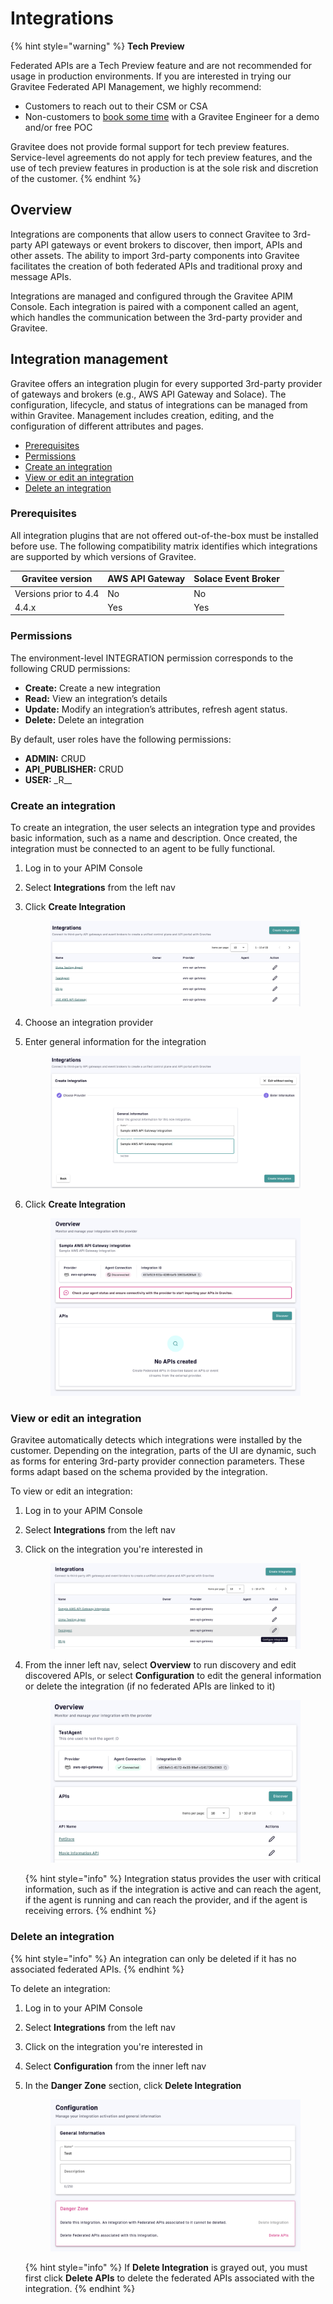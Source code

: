 # Integrations

{% hint style="warning" %}
**Tech Preview**

Federated APIs are a Tech Preview feature and are not recommended for usage in production environments. If you are interested in trying our Gravitee Federated API Management, we highly recommend:

* Customers to reach out to their CSM or CSA
* Non-customers to [book some time](https://www.gravitee.io/demo) with a Gravitee Engineer for a demo and/or free POC



Gravitee does not provide formal support for tech preview features. Service-level agreements do not apply for tech preview features, and the use of tech preview features in production is at the sole risk and discretion of the customer.
{% endhint %}

## Overview

Integrations are components that allow users to connect Gravitee to 3rd-party API gateways or event brokers to discover, then import, APIs and other assets. The ability to import 3rd-party components into Gravitee facilitates the creation of both federated APIs and traditional proxy and message APIs.&#x20;

Integrations are managed and configured through the Gravitee APIM Console. Each integration is paired with a component called an agent, which handles the communication between the 3rd-party provider and Gravitee.

## Integration management

Gravitee offers an integration plugin for every supported 3rd-party provider of gateways and brokers (e.g., AWS API Gateway and Solace). The configuration, lifecycle, and status of integrations can be managed from within Gravitee. Management includes creation, editing, and the configuration of different attributes and pages.

* [Prerequisites](integrations.md#prerequisites)
* [Permissions](integrations.md#permissions)
* [Create an integration](integrations.md#create-an-integration)
* [View or edit an integration](integrations.md#view-or-edit-an-integration)
* [Delete an integration](integrations.md#delete-an-integration)

### Prerequisites

All integration plugins that are not offered out-of-the-box must be installed before use. The following compatibility matrix identifies which integrations are supported by which versions of Gravitee.

| Gravitee version      | AWS API Gateway | Solace Event Broker |
| --------------------- | --------------- | ------------------- |
| Versions prior to 4.4 | No              | No                  |
| 4.4.x                 | Yes             | Yes                 |

### Permissions

The environment-level INTEGRATION permission corresponds to the following CRUD permissions:

* **Create:** Create a new integration
* **Read:** View an integration’s details
* **Update:** Modify an integration’s attributes, refresh agent status.
* **Delete:** Delete an integration

By default, user roles have the following permissions:

* **ADMIN:** CRUD
* **API\_PUBLISHER:** CRUD
* **USER:** \_R\_\_

### Create an integration

To create an integration, the user selects an integration type and provides basic information, such as a name and description. Once created, the integration must be connected to an agent to be fully functional.

1. Log in to your APIM Console
2. Select **Integrations** from the left nav
3.  Click **Create Integration**&#x20;

    <figure><img src="../../.gitbook/assets/integration_create.png" alt=""><figcaption></figcaption></figure>
4. Choose an integration provider
5.  Enter general information for the integration&#x20;

    <figure><img src="../../.gitbook/assets/integration_general info.png" alt=""><figcaption></figcaption></figure>
6.  Click **Create Integration**&#x20;

    <figure><img src="../../.gitbook/assets/integration_overview.png" alt=""><figcaption></figcaption></figure>

### View or edit an integration

Gravitee automatically detects which integrations were installed by the customer. Depending on the integration, parts of the UI are dynamic, such as forms for entering 3rd-party provider connection parameters. These forms adapt based on the schema provided by the integration.&#x20;

To view or edit an integration:

1. Log in to your APIM Console
2. Select **Integrations** from the left nav
3.  Click on the integration you're interested in&#x20;

    <figure><img src="../../.gitbook/assets/integration_edit 2.png" alt=""><figcaption></figcaption></figure>
4.  From the inner left nav, select **Overview** to run discovery and edit discovered APIs, or select **Configuration** to edit the general information or delete the integration (if no federated APIs are linked to it)&#x20;

    <figure><img src="../../.gitbook/assets/integration_edit 3.png" alt=""><figcaption></figcaption></figure>



    {% hint style="info" %}
    Integration status provides the user with critical information, such as if the integration is active and can reach the agent, if the agent is running and can reach the provider, and if the agent is receiving errors.
    {% endhint %}

### Delete an integration

{% hint style="info" %}
An integration can only be deleted if it has no associated federated APIs.&#x20;
{% endhint %}

To delete an integration:

1. Log in to your APIM Console
2. Select **Integrations** from the left nav
3. Click on the integration you're interested in&#x20;
4. Select **Configuration** from the inner left nav
5.  In the **Danger Zone** section, click **Delete Integration**&#x20;

    <figure><img src="../../.gitbook/assets/integration delete.png" alt=""><figcaption></figcaption></figure>



    {% hint style="info" %}
    If **Delete Integration** is grayed out, you must first click **Delete APIs** to delete the federated APIs associated with the integration.
    {% endhint %}
